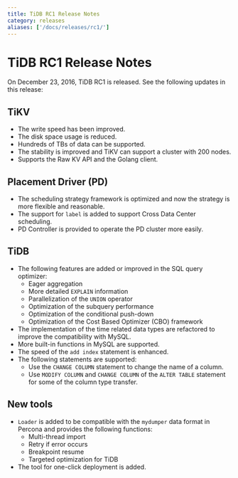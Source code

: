 ```yaml
---
title: TiDB RC1 Release Notes
category: releases
aliases: ['/docs/releases/rc1/']
---
```


# TiDB RC1 Release Notes

On December 23, 2016, TiDB RC1 is released. See the following updates in this release:

## TiKV

+ The write speed has been improved.
+ The disk space usage is reduced.
+ Hundreds of TBs of data can be supported.
+ The stability is improved and TiKV can support a cluster with 200 nodes.
+ Supports the Raw KV API and the Golang client.

## Placement Driver (PD)

+ The scheduling strategy framework is optimized and now the strategy is more flexible and reasonable.
+ The support for `label` is added to support Cross Data Center scheduling.
+ PD Controller is provided to operate the PD cluster more easily.

## TiDB

+ The following features are added or improved in the SQL query optimizer:
    - Eager aggregation
    - More detailed `EXPLAIN` information
    - Parallelization of the `UNION` operator
    - Optimization of the subquery performance
    - Optimization of the conditional push-down
    - Optimization of the Cost Based Optimizer (CBO) framework
+ The implementation of the time related data types are refactored to improve the compatibility with MySQL.
+ More built-in functions in MySQL are supported.
+ The speed of the `add index` statement is enhanced.
+ The following statements are supported:
    - Use the `CHANGE COLUMN` statement to change the name of a column.
    - Use `MODIFY COLUMN` and `CHANGE COLUMN` of the `ALTER TABLE` statement for some of the column type transfer.

## New tools

+ `Loader` is added to be compatible with the `mydumper` data format in Percona and provides the following functions:
    - Multi-thread import
    - Retry if error occurs
    - Breakpoint resume
    - Targeted optimization for TiDB
+ The tool for one-click deployment is added.
